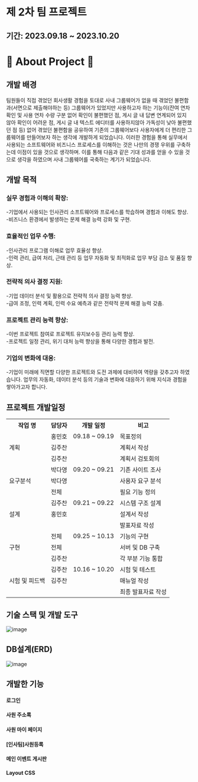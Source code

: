 
<div>
  <h1>제 2차 팀 프로젝트</h1>
  <h2>기간: 2023.09.18 ~ 2023.10.20</h2>
</div>

# 🙋 About Project 🙋
<div style="text-align: left;" style="display:flex; flex-direction:row;">
<h2>개발 배경</h2>
    <div>팀원들이 직접 겪었던 회사생활 경험을 토대로 사내 그룹웨어가 없을 때 겪었던 불편함과(서면으로 제출해야하는 등) 그룹웨어가 있었지만 사용하고자 하는 기능이(잔여 연차 확인 및 사용 연차 수량 구분 없어 확인이 불편했던 점, 게시 글 내 답변 연계되어 있지 않아 확인이 어려운 점, 게시 글 내 텍스트 에디터를 사용하지않아 가독성이 낮아 불편했던 점 등) 없어 겪었던 불편함을 공유하여 기존의 그룹웨어보다 사용자에게 더 편리한 그룹웨어를 만들어보자 하는 생각에 개발하게 되었습니다. 
이러한 경험을 통해 실무에서 사용되는 소프트웨어와 비즈니스 프로세스를 이해하는 것은 나만의 경쟁 우위를 구축하는데 이점이 있을 것으로 생각하며. 이를 통해 다음과 같은 기대 성과를 얻을 수 있을 것으로 생각을 하였으며 사내 그룹웨어를 국축하는 계기가 되었습니다.
</div>
<h2>개발 목적</h2>
<div>
<h3>실무 경험과 이해의 확장:</h3>
<div>-기업에서 사용되는 인사관리 소프트웨어와 프로세스를 학습하며 경험과 이해도 향상.</div>
<div>-비즈니스 환경에서 발생하는 문제 해결 능력 강화 및 구현.</div>
<h3>효율적인 업무 수행:</h3> 
<div>-인사관리 프로그램 이해로 업무 효율성 향상.</div>
<div>-인력 관리, 급여 처리, 근태 관리 등 업무 자동화 및 최적화로 업무 부담 감소 및 품질 향상.</div>
<h3>전략적 의사 결정 지원:</h3> 
<div>-기업 데이터 분석 및 활용으로 전략적 의사 결정 능력 향상.</div>
<div>-급여 조정, 인력 계획, 인력 수요 예측과 같은 전략적 문제 해결 능력 갖춤.</div>
<h3>프로젝트 관리 능력 향상:</h3> 
<div>-이번 프로젝트 참여로 프로젝트 유지보수등 관리 능력 향상.</div>
<div>-프로젝트 일정 관리, 위기 대처 능력 향상을 통해 다양한 경험과 발전.</div>
<h3>기업의 변화에 대응:</h3> 
<div>-기업이 미래에 직면할 다양한 프로젝트와 도전 과제에 대비하여 역량을 갖추고자 하였습니다. 업무의 자동화, 데이터 분석 등의 기술과 변화에 대응하기 위해 지식과 경험을 쌓아가고자 합니다.</div>
</div>

## 프로젝트 개발일정
<table>
  <tr>
    <th>작업 명</th>
    <th>담당자</th>
    <th>개발 일정</th>
    <th>비고</th>
  </tr>
  <tr>
    <td rowspan="3">계획</td>
    <td>홍민호</td>
    <td>09.18 ~ 09.19</td>
    <td>목표정의</td>
  </tr>
  <tr>
    <td>김주찬</td>
    <td></td>
    <td>계획서 작성</td>
  </tr>
  <tr>
    <td>김주찬</td>
    <td></td>
    <td>계획서 검토회의</td>
  </tr>
  <tr>
    <td rowspan="3">요구분석</td>
    <td>박다영</td>
    <td>09.20 ~ 09.21</td>
    <td>기존 사이트 조사</td>
  </tr>
  <tr>
    <td>박다영</td>
    <td></td>
    <td>사용자 요구 분석</td>
  </tr>
  <tr>
    <td>전체</td>
    <td></td>
    <td>필요 기능 정의</td>
  </tr>
  <tr>
    <td rowspan="3">설계</td>
    <td>김주찬</td>
    <td>09.21 ~ 09.22</td>
    <td>시스템 구조 설계</td>
  </tr>
  <tr>
    <td>홍민호</td>
    <td></td>
    <td>설계서 작성</td>
  </tr>
  <tr>
    <td></td>
    <td></td>
    <td>발표자료 작성</td>
  </tr>
  <tr>
    <td rowspan="3">구현</td>
    <td>전체</td>
    <td>09.25 ~ 10.13</td>
    <td>기능의 구현</td>
  </tr>
  <tr>
    <td>전체</td>
    <td></td>
    <td>서버 및 DB 구축</td>
  </tr>
  <tr>
    <td>김주찬</td>
    <td></td>
    <td>각 부분 기능 통합</td>
  </tr>
  <tr>
    <td rowspan="3">시험 및 피드백</td>
    <td>김주찬</td>
    <td>10.16 ~ 10.20</td>
    <td>시험 및 테스트</td>
  </tr>
  <tr>
    <td>김주찬</td>
    <td></td>
    <td>매뉴얼 작성</td>
  </tr>
  <tr>
    <td></td>
    <td></td>
    <td>최종 발표자료 작성</td>
  </tr>
</table>

## 기술 스택 및 개발 도구
![image](https://github.com/Hong5743/ownote/assets/136396772/3fa03e47-ba5d-4613-a2a1-4e99ce07dd8c)

## DB설계(ERD)
![image](https://github.com/Hong5743/ownote/assets/136396772/9d6cc5f1-b41c-4d58-8207-68da54464945)

## 개발한 기능
#### 로그인
#### 사원 주소록
#### 사원 마이 페이지
#### [인사팀]사원등록
#### 메인 이벤트 게시판
#### Layout CSS



